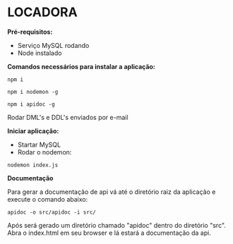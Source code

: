 # LOCADORA

**Pré-requisitos:**

- Serviço MySQL rodando
- Node instalado

**Comandos necessários para instalar a aplicação:**

`npm i`

`npm i nodemon -g`

`npm i apidoc -g`

Rodar DML's e DDL's enviados por e-mail

**Iniciar aplicação:**

- Startar MySQL
- Rodar o nodemon:

`nodemon index.js`

**Documentação**

Para gerar a documentação de api vá até o diretório raiz da aplicação e execute o comando abaixo:

`apidoc -o src/apidoc -i src/`

Após será gerado um diretório chamado "apidoc" dentro do diretório "src". Abra o index.html em seu browser e lá estará a documentação da api.